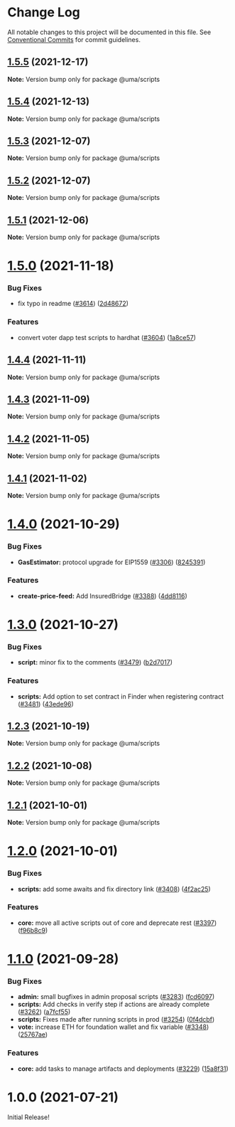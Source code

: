 # Change Log

All notable changes to this project will be documented in this file.
See [Conventional Commits](https://conventionalcommits.org) for commit guidelines.

## [1.5.5](https://github.com/UMAprotocol/protocol/compare/@uma/scripts@1.5.4...@uma/scripts@1.5.5) (2021-12-17)

**Note:** Version bump only for package @uma/scripts

## [1.5.4](https://github.com/UMAprotocol/protocol/compare/@uma/scripts@1.5.3...@uma/scripts@1.5.4) (2021-12-13)

**Note:** Version bump only for package @uma/scripts

## [1.5.3](https://github.com/UMAprotocol/protocol/compare/@uma/scripts@1.5.1...@uma/scripts@1.5.3) (2021-12-07)

**Note:** Version bump only for package @uma/scripts

## [1.5.2](https://github.com/UMAprotocol/protocol/compare/@uma/scripts@1.5.1...@uma/scripts@1.5.2) (2021-12-07)

**Note:** Version bump only for package @uma/scripts

## [1.5.1](https://github.com/UMAprotocol/protocol/compare/@uma/scripts@1.5.0...@uma/scripts@1.5.1) (2021-12-06)

**Note:** Version bump only for package @uma/scripts

# [1.5.0](https://github.com/UMAprotocol/protocol/compare/@uma/scripts@1.4.4...@uma/scripts@1.5.0) (2021-11-18)

### Bug Fixes

- fix typo in readme ([#3614](https://github.com/UMAprotocol/protocol/issues/3614)) ([2d48672](https://github.com/UMAprotocol/protocol/commit/2d48672dff4fd0c9c5ba8a61fe87dd6caea43dba))

### Features

- convert voter dapp test scripts to hardhat ([#3604](https://github.com/UMAprotocol/protocol/issues/3604)) ([1a8ce57](https://github.com/UMAprotocol/protocol/commit/1a8ce57ce56a8e21988f4838f934bb2b7d38239a))

## [1.4.4](https://github.com/UMAprotocol/protocol/compare/@uma/scripts@1.4.3...@uma/scripts@1.4.4) (2021-11-11)

**Note:** Version bump only for package @uma/scripts

## [1.4.3](https://github.com/UMAprotocol/protocol/compare/@uma/scripts@1.4.2...@uma/scripts@1.4.3) (2021-11-09)

**Note:** Version bump only for package @uma/scripts

## [1.4.2](https://github.com/UMAprotocol/protocol/compare/@uma/scripts@1.4.1...@uma/scripts@1.4.2) (2021-11-05)

**Note:** Version bump only for package @uma/scripts

## [1.4.1](https://github.com/UMAprotocol/protocol/compare/@uma/scripts@1.4.0...@uma/scripts@1.4.1) (2021-11-02)

**Note:** Version bump only for package @uma/scripts

# [1.4.0](https://github.com/UMAprotocol/protocol/compare/@uma/scripts@1.3.0...@uma/scripts@1.4.0) (2021-10-29)

### Bug Fixes

- **GasEstimator:** protocol upgrade for EIP1559 ([#3306](https://github.com/UMAprotocol/protocol/issues/3306)) ([8245391](https://github.com/UMAprotocol/protocol/commit/8245391ee07dca37be3c52a9a9ba47ed4d63f6f7))

### Features

- **create-price-feed:** Add InsuredBridge ([#3388](https://github.com/UMAprotocol/protocol/issues/3388)) ([4dd8116](https://github.com/UMAprotocol/protocol/commit/4dd811635fd5647bf5916eb366daf5d613f3856c))

# [1.3.0](https://github.com/UMAprotocol/protocol/compare/@uma/scripts@1.2.3...@uma/scripts@1.3.0) (2021-10-27)

### Bug Fixes

- **script:** minor fix to the comments ([#3479](https://github.com/UMAprotocol/protocol/issues/3479)) ([b2d7017](https://github.com/UMAprotocol/protocol/commit/b2d701740330ec4f16ad74bdb523241883749591))

### Features

- **scripts:** Add option to set contract in Finder when registering contract ([#3481](https://github.com/UMAprotocol/protocol/issues/3481)) ([43ede96](https://github.com/UMAprotocol/protocol/commit/43ede968ec5bd8268179c0a69ce730a07b65f1da))

## [1.2.3](https://github.com/UMAprotocol/protocol/compare/@uma/scripts@1.2.2...@uma/scripts@1.2.3) (2021-10-19)

**Note:** Version bump only for package @uma/scripts

## [1.2.2](https://github.com/UMAprotocol/protocol/compare/@uma/scripts@1.2.1...@uma/scripts@1.2.2) (2021-10-08)

**Note:** Version bump only for package @uma/scripts

## [1.2.1](https://github.com/UMAprotocol/protocol/compare/@uma/scripts@1.2.0...@uma/scripts@1.2.1) (2021-10-01)

**Note:** Version bump only for package @uma/scripts

# [1.2.0](https://github.com/UMAprotocol/protocol/compare/@uma/scripts@1.1.0...@uma/scripts@1.2.0) (2021-10-01)

### Bug Fixes

- **scripts:** add some awaits and fix directory link ([#3408](https://github.com/UMAprotocol/protocol/issues/3408)) ([4f2ac25](https://github.com/UMAprotocol/protocol/commit/4f2ac25623c7b75a023246fed74f658c02a2ea88))

### Features

- **core:** move all active scripts out of core and deprecate rest ([#3397](https://github.com/UMAprotocol/protocol/issues/3397)) ([f96b8c9](https://github.com/UMAprotocol/protocol/commit/f96b8c90b01002594bf44ac44f03f6d021bee460))

# [1.1.0](https://github.com/UMAprotocol/protocol/compare/@uma/scripts@1.0.0...@uma/scripts@1.1.0) (2021-09-28)

### Bug Fixes

- **admin:** small bugfixes in admin proposal scripts ([#3283](https://github.com/UMAprotocol/protocol/issues/3283)) ([fcd6097](https://github.com/UMAprotocol/protocol/commit/fcd6097e19a7ed7c976b597605cb6fac5cfec5b5))
- **scripts:** Add checks in verify step if actions are already complete ([#3262](https://github.com/UMAprotocol/protocol/issues/3262)) ([a7fcf55](https://github.com/UMAprotocol/protocol/commit/a7fcf558d15aea401f6b80e0c55e9de7b8ea0735))
- **scripts:** Fixes made after running scripts in prod ([#3254](https://github.com/UMAprotocol/protocol/issues/3254)) ([0f4dcbf](https://github.com/UMAprotocol/protocol/commit/0f4dcbfc56a4669e9571c6d007436c7928f51735))
- **vote:** increase ETH for foundation wallet and fix variable ([#3348](https://github.com/UMAprotocol/protocol/issues/3348)) ([25767ae](https://github.com/UMAprotocol/protocol/commit/25767ae18908d31b0112d1a61e24cf1ceeb6b6e5))

### Features

- **core:** add tasks to manage artifacts and deployments ([#3229](https://github.com/UMAprotocol/protocol/issues/3229)) ([15a8f31](https://github.com/UMAprotocol/protocol/commit/15a8f31e3d3ce0df9b68b03ae56f8df789ae481a))

# 1.0.0 (2021-07-21)

Initial Release!
